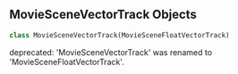 ## MovieSceneVectorTrack Objects

```python
class MovieSceneVectorTrack(MovieSceneFloatVectorTrack)
```

deprecated: 'MovieSceneVectorTrack' was renamed to 'MovieSceneFloatVectorTrack'.

<a id="unreal.MovieSceneDoubleVectorTrack"></a>